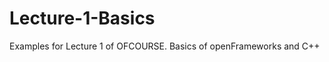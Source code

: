 Lecture-1-Basics
================

Examples for Lecture 1 of OFCOURSE. Basics of openFrameworks and C++
